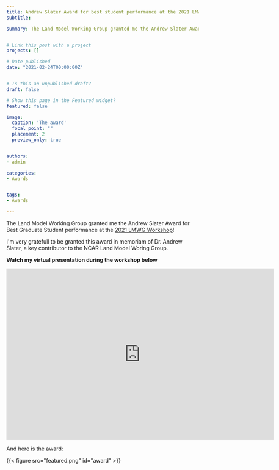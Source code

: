 ```yaml
---
title: Andrew Slater Award for best student performance at the 2021 LMWG Workshop 
subtitle: 

summary: The Land Model Working Group granted me the Andrew Slater Award for Best Graduate Student performance at the 2021 LMWG Workshop


# Link this post with a project
projects: []

# Date published
date: "2021-02-24T00:00:00Z"


# Is this an unpublished draft?
draft: false

# Show this page in the Featured widget?
featured: false

image:
  caption: 'The award'
  focal_point: ""
  placement: 2
  preview_only: true


authors:
- admin

categories:
- Awards


tags:
- Awards

---
```


The Land Model Working Group granted me the Andrew Slater Award for Best Graduate Student performance at the [2021 LMWG Workshop](https://www.cesm.ucar.edu/events/wg-meetings/2021/land.html)! 

I'm very gratefull to be granted this award in memoriam of Dr. Andrew Slater, a key contributor to the NCAR Land Model Woring Group. 

**Watch my virtual presentation during the workshop below**

<iframe width="700" height="450" src="https://www.youtube.com/embed/oMQ7bMm20cc?start=2074" title="YouTube video player" frameborder="0" allow="accelerometer; autoplay; clipboard-write; encrypted-media; gyroscope; picture-in-picture" allowfullscreen></iframe>


And here is the award: 

{{< figure src="featured.png" id="award" >}}